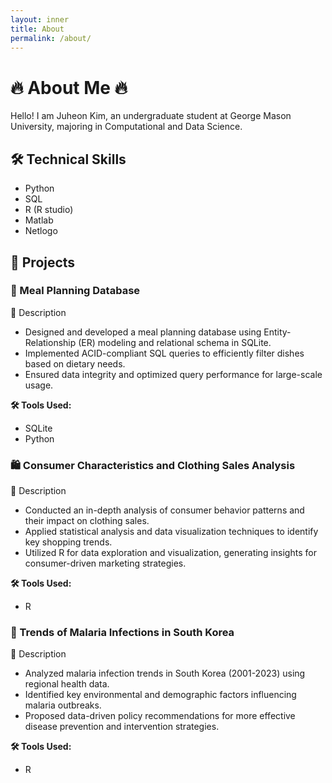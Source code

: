 ```yaml
---
layout: inner
title: About
permalink: /about/
---
```

# 🔥 About Me 🔥


Hello! I am Juheon Kim, an undergraduate student at George Mason University, majoring in Computational and Data Science.

## 🛠 Technical Skills
- Python
- SQL
- R (R studio)
- Matlab
- Netlogo


## 🚀 Projects

### 📂 Meal Planning Database

📌 Description
- Designed and developed a meal planning database using Entity-Relationship (ER) modeling and relational schema in SQLite.
- Implemented ACID-compliant SQL queries to efficiently filter dishes based on dietary needs.
- Ensured data integrity and optimized query performance for large-scale usage.

**🛠 Tools Used:**
  - SQLite
  -  Python


### 🛍️ Consumer Characteristics and Clothing Sales Analysis

📌 Description
- Conducted an in-depth analysis of consumer behavior patterns and their impact on clothing sales.
- Applied statistical analysis and data visualization techniques to identify key shopping trends.
- Utilized R for data exploration and visualization, generating insights for consumer-driven marketing strategies.

**🛠 Tools Used:**
  - R


### 🦟 Trends of Malaria Infections in South Korea

📌 Description
- Analyzed malaria infection trends in South Korea (2001-2023) using regional health data.
- Identified key environmental and demographic factors influencing malaria outbreaks.
- Proposed data-driven policy recommendations for more effective disease prevention and intervention strategies.

**🛠 Tools Used:**
  - R
